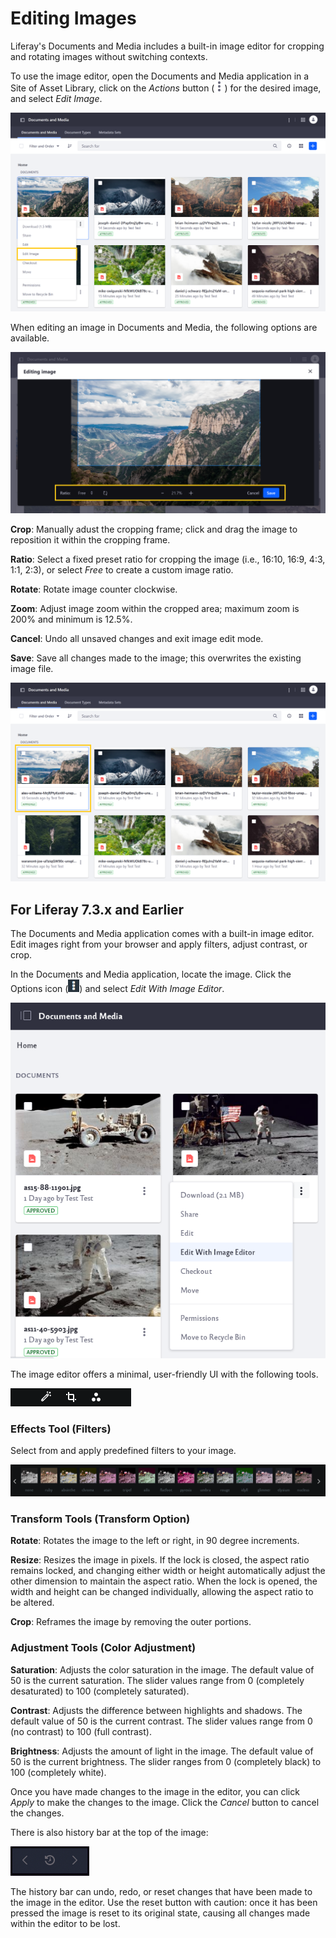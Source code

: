 # Editing Images

Liferay's Documents and Media includes a built-in image editor for cropping and rotating images without switching contexts.

To use the image editor, open the Documents and Media application in a Site of Asset Library, click on the *Actions* button (![Actions Button](../../../images/icon-actions.png)) for the desired image, and select *Edit Image*.

![Click Edit Image to use Documents and Media's image editor.](./editing-images/images/01.png)

When editing an image in Documents and Media, the following options are available.

![Crop and rotate images.](./editing-images/images/02.png)

**Crop**: Manually adust the cropping frame; click and drag the image to reposition it within the cropping frame.

**Ratio**: Select a fixed preset ratio for cropping the image (i.e., 16:10, 16:9, 4:3, 1:1, 2:3), or select *Free* to create a custom image ratio.

**Rotate**: Rotate image counter clockwise.

**Zoom**: Adjust image zoom within the cropped area; maximum zoom is 200% and minimum is 12.5%.

**Cancel**: Undo all unsaved changes and exit image edit mode.

**Save**: Save all changes made to the image; this overwrites the existing image file.

![All saved changes overwrite the existing image file](./editing-images/images/03.png)

## For Liferay 7.3.x and Earlier

The Documents and Media application comes with a built-in image editor. Edit images right from your browser and apply filters, adjust contrast, or crop.

In the Documents and Media application, locate the image. Click the Options icon (![Options icon](../../../images/icon-options.png)) and select *Edit With Image Editor*. 

![The Options icon contains functions for sharing, editing, checking out, or changing permissions for images.](editing-images/images/04.png)

The image editor offers a minimal, user-friendly UI with the following tools.

![There are different editing tools below the image.](editing-images/images/05.png)

### Effects Tool (Filters)

Select from and apply predefined filters to your image.

![The Effects tool brings up predefined filters you can apply to your image.](editing-images/images/06.png)

### Transform Tools (Transform Option)

**Rotate**: Rotates the image to the left or right, in 90 degree increments.

**Resize**: Resizes the image in pixels. If the lock is closed, the aspect ratio remains locked, and changing either width or height automatically adjust the other dimension to maintain the aspect ratio. When the lock is opened, the width and height can be changed individually, allowing the aspect ratio to be altered.

**Crop**: Reframes the image by removing the outer portions.

### Adjustment Tools (Color Adjustment)

**Saturation**: Adjusts the color saturation in the image. The default value of 50 is the current saturation. The slider values range from 0 (completely desaturated) to 100 (completely saturated).

**Contrast**: Adjusts the difference between highlights and shadows. The default value of 50 is the current contrast. The slider values range from 0 (no contrast) to 100 (full contrast).

**Brightness**: Adjusts the amount of light in the image. The default value of 50 is the current brightness. The slider ranges from 0 (completely black) to 100 (completely white).

Once you have made changes to the image in the editor, you can click *Apply* to make the changes to the image. Click the *Cancel* button to cancel the changes. 

There is also history bar at the top of the image:

![The history bar at the top of your image can be used to undo or redo changes.](editing-images/images/07.png)

The history bar can undo, redo, or reset changes that have been made to the image in the editor. Use the reset button with caution: once it has been pressed the image is reset to its original state, causing all changes made within the editor to be lost.
